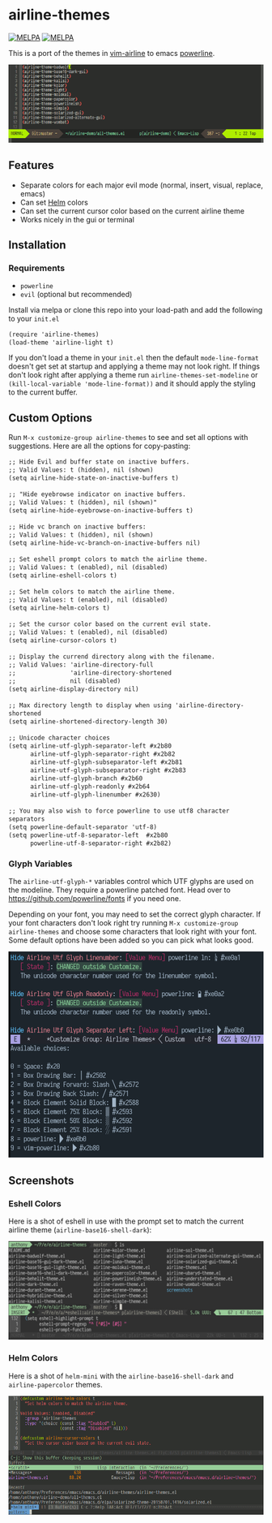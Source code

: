 # airline-themes

[![MELPA](http://melpa-stable.milkbox.net/packages/airline-themes-badge.svg)](http://melpa-stable.milkbox.net/#/airline-themes)
[![MELPA](http://melpa.org/packages/airline-themes-badge.svg)](http://melpa.org/#/airline-themes)

This is a port of the themes in
[vim-airline](https://github.com/vim-airline/vim-airline-themes)
to emacs [powerline](https://github.com/milkypostman/powerline).

[![airline-demo.gif](/screenshots/airline-demo.gif)](/screenshots/airline-demo.gif)

## Features

- Separate colors for each major evil mode (normal, insert, visual, replace, emacs)
- Can set [Helm](https://github.com/emacs-helm/helm) colors
- Can set the current cursor color based on the current airline theme
- Works nicely in the gui or terminal

## Installation

### Requirements

- `powerline`
- `evil` (optional but recommended)

Install via melpa or clone this repo into your load-path and add the following
to your `init.el`

``` emacs-lisp
(require 'airline-themes)
(load-theme 'airline-light t)
```

If you don't load a theme in your `init.el` then the default `mode-line-format`
doesn't get set at startup and applying a theme may not look right. If things
don't look right after applying a theme run `airline-themes-set-modeline` or
`(kill-local-variable 'mode-line-format))` and it should apply the styling to
the current buffer.

## Custom Options

Run `M-x customize-group airline-themes` to see and set all options with
suggestions. Here are all the options for copy-pasting:

``` emacs-lisp
;; Hide Evil and buffer state on inactive buffers.
;; Valid Values: t (hidden), nil (shown)
(setq airline-hide-state-on-inactive-buffers t)

;; "Hide eyebrowse indicator on inactive buffers.
;; Valid Values: t (hidden), nil (shown)"
(setq airline-hide-eyebrowse-on-inactive-buffers t)

;; Hide vc branch on inactive buffers:
;; Valid Values: t (hidden), nil (shown)
(setq airline-hide-vc-branch-on-inactive-buffers nil)

;; Set eshell prompt colors to match the airline theme.
;; Valid Values: t (enabled), nil (disabled)
(setq airline-eshell-colors t)

;; Set helm colors to match the airline theme.
;; Valid Values: t (enabled), nil (disabled)
(setq airline-helm-colors t)

;; Set the cursor color based on the current evil state.
;; Valid Values: t (enabled), nil (disabled)
(setq airline-cursor-colors t)

;; Display the currend directory along with the filename.
;; Valid Values: 'airline-directory-full
;;               'airline-directory-shortened
;;               nil (disabled)
(setq airline-display-directory nil)

;; Max directory length to display when using 'airline-directory-shortened
(setq airline-shortened-directory-length 30)

;; Unicode character choices
(setq airline-utf-glyph-separator-left #x2b80
      airline-utf-glyph-separator-right #x2b82
      airline-utf-glyph-subseparator-left #x2b81
      airline-utf-glyph-subseparator-right #x2b83
      airline-utf-glyph-branch #x2b60
      airline-utf-glyph-readonly #x2b64
      airline-utf-glyph-linenumber #x2630)

;; You may also wish to force powerline to use utf8 character separators
(setq powerline-default-separator 'utf-8)
(setq powerline-utf-8-separator-left  #x2b80
      powerline-utf-8-separator-right #x2b82)
```

### Glyph Variables

The `airline-utf-glyph-*` variables control which UTF glyphs are used on the
modeline. They require a powerline patched font. Head over to
https://github.com/powerline/fonts if you need one.

Depending on your font, you may need to set the correct glyph character. If
your font characters don't look right try running
`M-x customize-group airline-themes` and choose some characters that look right
with your font. Some default options have been added so you can pick what looks
good.

[![customize-group.png](/screenshots/customize-group.png)](/screenshots/customize-group.png)

## Screenshots

### Eshell Colors

Here is a shot of eshell in use with the prompt set to match the current airline theme (`airline-base16-shell-dark`):

[![airline-eshell-screen1.png](/screenshots/airline-eshell-screen1.png)](/screenshots/eshell-screen1.png)

### Helm Colors

Here is a shot of `helm-mini` with the `airline-base16-shell-dark` and
`airline-papercolor` themes.

[![airline-helm-demo.gif](/screenshots/airline-helm-demo.gif)](/screenshots/airline-helm-demo.gif)
